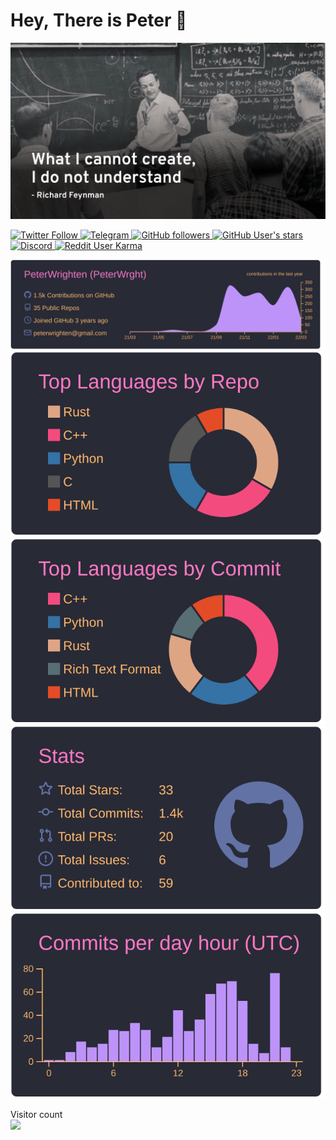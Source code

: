 # **Hey, There is Peter**  👋
[![Feynman](https://raw.githubusercontent.com/PeterWrighten/MarkDown_Photo/main/feynman.png)](https://peterwrighten.github.io/blog/)
<p align="left">
  <a href="http://twitter.com/PeterWr31819086">
    <img alt="Twitter Follow" src="https://img.shields.io/twitter/follow/PeterWr31819086?label=twitter&style=social" />
  </a>
  <a href="http://t.me/piedpeter">
    <img alt="Telegram" src="https://img.shields.io/badge/Telegram-2CA5E0?style=social&logo=telegram&logoColor=white" />
  </a>
  <a href="https://github.com/PeterWrighten">
    <img alt="GitHub followers" src="https://img.shields.io/github/followers/PeterWrighten?style=social" />
  </a>
  <a href="https://github.com/PeterWrighten">
    <img alt="GitHub User's stars" src="https://img.shields.io/github/stars/PeterWrighten?style=social">
  </a>
  <a href="https://discord.gg/zzerAVKE">
    <img alt="Discord" src="https://dcbadge.vercel.app/api/shield/855418354609291324?style=social" />
  </a>
  <a href="https://www.reddit.com/user/Peter-Wright0107">
    <img alt="Reddit User Karma" src="https://img.shields.io/reddit/user-karma/combined/Peter-Wright0107?label=reddit&style=social" />
  </a>
</p>

[![](./profile-summary-card-output/dracula/0-profile-details.svg)](https://peterwrighten.github.io/)
[![](./profile-summary-card-output/dracula/1-repos-per-language.svg)](https://peterwrighten.github.io/) 
[![](./profile-summary-card-output/dracula/2-most-commit-language.svg)](https://peterwrighten.github.io/)
[![](./profile-summary-card-output/dracula/3-stats.svg)](https://peterwrighten.github.io/)
[![](./profile-summary-card-output/dracula/4-productive-time.svg)](https://peterwrighten.github.io/)

<p align="left">
 Visitor count<br>
 <a href="https://peterwrighten.github.io/blog/">
    <img src="https://profile-counter.glitch.me/PeterWrighten/count.svg" />
 </a>
</p>

